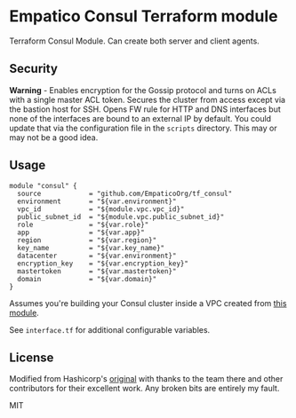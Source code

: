 # Empatico Consul Terraform module

Terraform Consul Module. Can create both server and client agents.

## Security

**Warning** - Enables encryption for the Gossip protocol and turns on ACLs with a single master ACL token. Secures the cluster from access except via the bastion host for SSH. Opens FW rule for HTTP and DNS interfaces but none of the interfaces are bound to an external IP by default. You could update that via the configuration file in the `scripts` directory. This may or may not be a good idea.

## Usage

```hcl
module "consul" {
  source            = "github.com/EmpaticoOrg/tf_consul"
  environment       = "${var.environment}"
  vpc_id            = "${module.vpc.vpc_id}"
  public_subnet_id  = "${module.vpc.public_subnet_id}"
  role              = "${var.role}"
  app               = "${var.app}"
  region            = "${var.region}"
  key_name          = "${var.key_name}"
  datacenter        = "${var.environment}"
  encryption_key    = "${var.encryption_key}"
  mastertoken       = "${var.mastertoken}"
  domain            = "${var.domain}"
}
```

Assumes you're building your Consul cluster inside a VPC created from [this
module](https://github.com/EmpaticoOrg/tf_vpc).

See `interface.tf` for additional configurable variables.

## License

Modified from Hashicorp's [original](https://github.com/hashicorp/consul/tree/master/terraform/aws) with thanks to the team there and other contributors for their excellent work. Any broken bits are entirely my fault.

MIT
